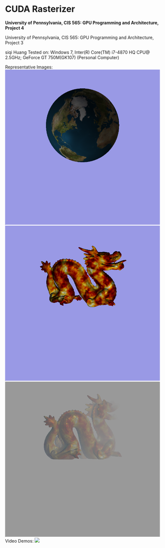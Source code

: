 CUDA Rasterizer
===============

**University of Pennsylvania, CIS 565: GPU Programming and Architecture, Project 4**

University of Pennsylvania, CIS 565: GPU Programming and Architecture, Project 3

siqi Huang Tested on: Windows 7, Inter(R) Core(TM) i7-4870 HQ CPU@ 2.5GHz; GeForce GT 750M(GK107) (Personal Computer)

Representative Images:
![](image/earth_sample.bmp)
![](image/dragon_onfire.bmp)
![](image/dragon_onfire_infog.bmp)
Video Demos:
![](https://youtu.be/fJt1fT1zZMo)
